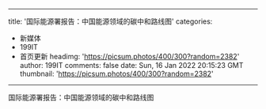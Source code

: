 
---
title: '国际能源署报告：中国能源领域的碳中和路线图'
categories: 
 - 新媒体
 - 199IT
 - 首页更新
headimg: 'https://picsum.photos/400/300?random=2382'
author: 199IT
comments: false
date: Sun, 16 Jan 2022 20:15:23 GMT
thumbnail: 'https://picsum.photos/400/300?random=2382'
---

<div>   
国际能源署报告：中国能源领域的碳中和路线图  
</div>
            
